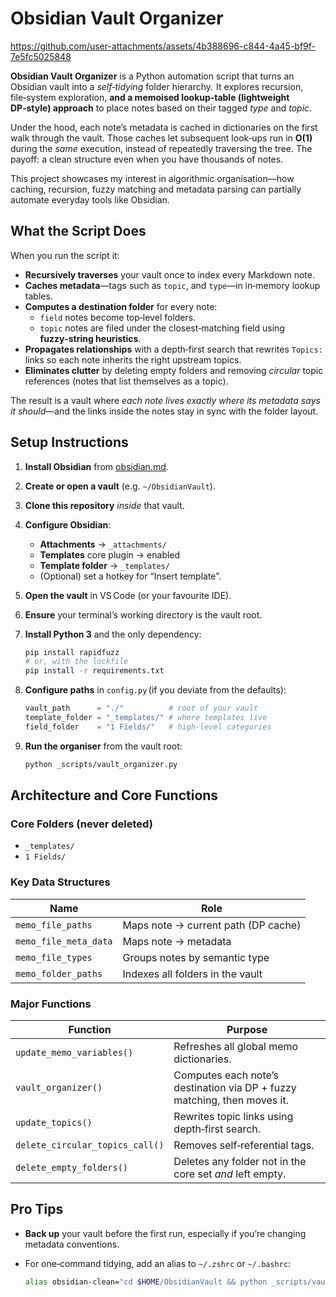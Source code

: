 # Obsidian Vault Organizer

https://github.com/user-attachments/assets/4b388696-c844-4a45-bf9f-7e5fc5025848

**Obsidian Vault Organizer** is a Python automation script that turns an Obsidian vault into a *self‑tidying* folder hierarchy.  It explores recursion, file‑system exploration, **and a memoised lookup‑table (lightweight DP‑style) approach** to place notes based on their tagged *type* and *topic*.

Under the hood, each note’s metadata is cached in dictionaries on the first walk through the vault. Those caches let subsequent look‑ups run in **O(1)** during the *same* execution, instead of repeatedly traversing the tree. The payoff: a clean structure even when you have thousands of notes.

This project showcases my interest in algorithmic organisation—how caching, recursion, fuzzy matching and metadata parsing can partially automate everyday tools like Obsidian.

## What the Script Does

When you run the script it:

* **Recursively traverses** your vault once to index every Markdown note.
* **Caches metadata**—tags such as `topic`, and `type`—in in‑memory lookup tables.
* **Computes a destination folder** for every note:  
  * `field` notes become top‑level folders.  
  * `topic` notes are filed under the closest‑matching field using **fuzzy‑string heuristics**.
* **Propagates relationships** with a depth‑first search that rewrites `Topics:` links so each note inherits the right upstream topics.
* **Eliminates clutter** by deleting empty folders and removing *circular* topic references (notes that list themselves as a topic).

The result is a vault where *each note lives exactly where its metadata says it should*—and the links inside the notes stay in sync with the folder layout.

## Setup Instructions

1. **Install Obsidian** from [obsidian.md](https://obsidian.md/).

2. **Create or open a vault** (e.g. `~/ObsidianVault`).

3. **Clone this repository** *inside* that vault.

4. **Configure Obsidian**:

   * **Attachments** → `_attachments/`
   * **Templates** core plugin → enabled
   * **Template folder** → `_templates/`
   * (Optional) set a hotkey for “Insert template”.

5. **Open the vault** in VS Code (or your favourite IDE).

6. **Ensure** your terminal’s working directory is the vault root.

7. **Install Python 3** and the only dependency:

   ```bash
   pip install rapidfuzz
   # or, with the lockfile
   pip install -r requirements.txt
   ```

8. **Configure paths** in `config.py` (if you deviate from the defaults):

   ```python
   vault_path      = "./"          # root of your vault
   template_folder = "_templates/" # where templates live
   field_folder    = "1 Fields/"   # high‑level categories
   ```

9. **Run the organiser** from the vault root:

   ```bash
   python _scripts/vault_organizer.py
   ```

## Architecture and Core Functions

### Core Folders (never deleted)

* `_templates/`
* `1 Fields/`

### Key Data Structures

| Name                  | Role                                |
| --------------------- | ----------------------------------- |
| `memo_file_paths`     | Maps note → current path (DP cache) |
| `memo_file_meta_data` | Maps note → metadata                |
| `memo_file_types`     | Groups notes by semantic type       |
| `memo_folder_paths`   | Indexes all folders in the vault    |

### Major Functions

| Function                        | Purpose                                                                  |
| ------------------------------- | ------------------------------------------------------------------------ |
| `update_memo_variables()`       | Refreshes all global memo dictionaries.                                  |
| `vault_organizer()`             | Computes each note’s destination via DP + fuzzy matching, then moves it. |
| `update_topics()`               | Rewrites topic links using depth‑first search.                           |
| `delete_circular_topics_call()` | Removes self‑referential tags.                                           |
| `delete_empty_folders()`        | Deletes any folder not in the core set *and* left empty.                 |

## Pro Tips

* **Back up** your vault before the first run, especially if you’re changing metadata conventions.
* For one‑command tidying, add an alias to `~/.zshrc` or `~/.bashrc`:

  ```bash
  alias obsidian-clean="cd $HOME/ObsidianVault && python _scripts/vault_organizer.py"
  ```
